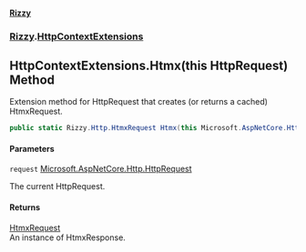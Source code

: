 #### [Rizzy](index 'index')
### [Rizzy](Rizzy 'Rizzy').[HttpContextExtensions](Rizzy.HttpContextExtensions 'Rizzy.HttpContextExtensions')

## HttpContextExtensions.Htmx(this HttpRequest) Method

Extension method for HttpRequest that creates (or returns a cached) HtmxRequest.

```csharp
public static Rizzy.Http.HtmxRequest Htmx(this Microsoft.AspNetCore.Http.HttpRequest request);
```
#### Parameters

<a name='Rizzy.HttpContextExtensions.Htmx(thisMicrosoft.AspNetCore.Http.HttpRequest).request'></a>

`request` [Microsoft.AspNetCore.Http.HttpRequest](https://docs.microsoft.com/en-us/dotnet/api/Microsoft.AspNetCore.Http.HttpRequest 'Microsoft.AspNetCore.Http.HttpRequest')

The current HttpRequest.

#### Returns
[HtmxRequest](Rizzy.Http.HtmxRequest 'Rizzy.Http.HtmxRequest')  
An instance of HtmxResponse.